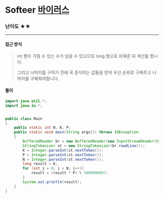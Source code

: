 # Softeer [바이러스](https://softeer.ai/practice/info.do?idx=1&eid=407&sw_prbl_sbms_sn=129401)

### 난이도 ★★

---

#### 접근 방식

> int 형이 가질 수 있는 수가 넘을 수 있으므로 long 형으로 바꿔준 뒤 계산을 합니다.
>
> 그리고 나머지를 구하기 전에 꼭 증식하는 값들을 먼저 우선 순위로 구해주고 나머지를 구해줘야합니다.

#### 풀이

```java
import java.util.*;
import java.io.*;


public class Main
{
    public static int N, K, P;
    public static void main(String args[]) throws IOException
    {
        BufferedReader br = new BufferedReader(new InputStreamReader(System.in));
        StringTokenizer st = new StringTokenizer(br.readLine());
        K = Integer.parseInt(st.nextToken());
        P = Integer.parseInt(st.nextToken());
        N = Integer.parseInt(st.nextToken());
        long result = K;
        for (int i = 0; i < N; i++){
            result = (result * P) % 1000000007;
        }
        System.out.println(result);
    }
}
```

